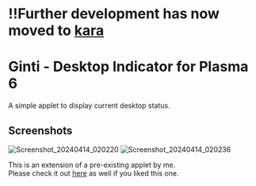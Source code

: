 # !!Further development has now moved to [kara](https://github.com/dhruv8sh/kara/)

# Ginti - Desktop Indicator for Plasma 6
A simple applet to display current desktop status.

## Screenshots
![Screenshot_20240414_020220](https://github.com/dhruv8sh/plasma6-desktopindicator-gnome/assets/67322047/9fda3f30-0191-43aa-af07-1b503392b1c3)
![Screenshot_20240414_020236](https://github.com/dhruv8sh/plasma6-desktopindicator-gnome/assets/67322047/02efc22e-25bd-4caf-bf04-aa69fccc0468)

This is an extension of a pre-existing applet by me.<br/>
Please check it out [here](https://github.com/dhruv8sh/plasma6-desktop-indicator) as well if you liked this one.
